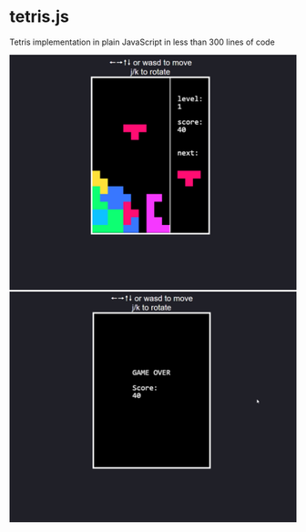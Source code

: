 # tetris.js
Tetris implementation in plain JavaScript in less than 300 lines of code

![Alt text](/doc/shot-01.png?raw=true)
![Alt text](/doc/shot-02.png?raw=true)

